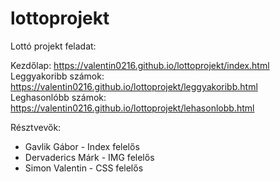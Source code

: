 # lottoprojekt
Lottó projekt feladat:

Kezdőlap: https://valentin0216.github.io/lottoprojekt/index.html    
Leggyakoribb számok: https://valentin0216.github.io/lottoprojekt/leggyakoribb.html  
Leghasonlóbb számok: https://valentin0216.github.io/lottoprojekt/lehasonlobb.html

Résztvevők: 
* Gavlik Gábor - Index felelős
* Dervaderics Márk - IMG felelős
* Simon Valentin - CSS felelős